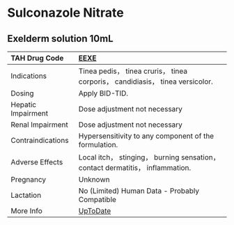 # Sulconazole Nitrate

## Exelderm solution 10mL

| TAH Drug Code      | [EEXE](https://www.tahsda.org.tw/drugs/hissearch.php?drug_code=EEXE)               |
|:-------------------|:-----------------------------------------------------------------------------------|
| Indications        | Tinea pedis， tinea cruris， tinea corporis， candidiasis， tinea versicolor.      |
| Dosing             | Apply BID-TID.                                                                     |
| Hepatic Impairment | Dose adjustment not necessary                                                      |
| Renal Impairment   | Dose adjustment not necessary                                                      |
| Contraindications  | Hypersensitivity to any component of the formulation.                              |
| Adverse Effects    | Local itch， stinging， burning sensation， contact dermatitis， inflammation.     |
| Pregnancy          | Unknown                                                                            |
| Lactation          | No (Limited) Human Data - Probably Compatible                                      |
| More Info          | [UpToDate](https://www.uptodate.com/contents/sulconazole-nitrate-drug-information) |

